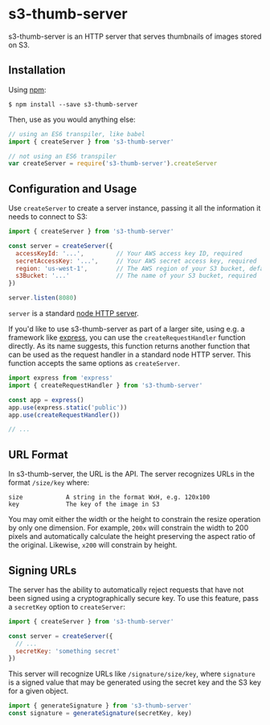 # s3-thumb-server

s3-thumb-server is an HTTP server that serves thumbnails of images stored on S3.

## Installation

Using [npm](https://www.npmjs.com/):

    $ npm install --save s3-thumb-server

Then, use as you would anything else:

```js
// using an ES6 transpiler, like babel
import { createServer } from 's3-thumb-server'

// not using an ES6 transpiler
var createServer = require('s3-thumb-server').createServer
```

## Configuration and Usage

Use `createServer` to create a server instance, passing it all the information it needs to connect to S3:

```js
import { createServer } from 's3-thumb-server'

const server = createServer({
  accessKeyId: '...',         // Your AWS access key ID, required
  secretAccessKey: '...',     // Your AWS secret access key, required
  region: 'us-west-1',        // The AWS region of your S3 bucket, defaults to "us-west-1"
  s3Bucket: '...'             // The name of your S3 bucket, required
})

server.listen(8080)
```

`server` is a standard [node HTTP server](https://nodejs.org/api/http.html#http_class_http_server).

If you'd like to use s3-thumb-server as part of a larger site, using e.g. a framework like [express](http://expressjs.com/), you can use the `createRequestHandler` function directly. As its name suggests, this function returns another function that can be used as the request handler in a standard node HTTP server. This function accepts the same options as `createServer`.

```js
import express from 'express'
import { createRequestHandler } from 's3-thumb-server'

const app = express()
app.use(express.static('public'))
app.use(createRequestHandler())

// ...
```

## URL Format

In s3-thumb-server, the URL is the API. The server recognizes URLs in the format `/size/key` where:

    size            A string in the format WxH, e.g. 120x100
    key             The key of the image in S3

You may omit either the width or the height to constrain the resize operation by only one dimension. For example, `200x` will constrain the width to 200 pixels and automatically calculate the height preserving the aspect ratio of the original. Likewise, `x200` will constrain by height.

## Signing URLs

The server has the ability to automatically reject requests that have not been signed using a cryptographically secure key. To use this feature, pass a `secretKey` option to `createServer`:

```js
import { createServer } from 's3-thumb-server'

const server = createServer({
  // ...
  secretKey: 'something secret'
})
```

This server will recognize URLs like `/signature/size/key`, where `signature` is a signed value that may be generated using the secret key and the S3 key for a given object.

```js
import { generateSignature } from 's3-thumb-server'
const signature = generateSignature(secretKey, key)
```
